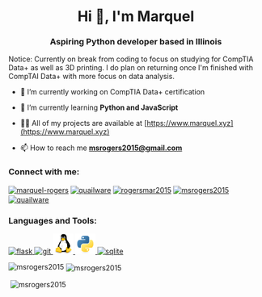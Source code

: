<h1 align="center">Hi 👋, I'm Marquel</h1>
<h3 align="center">Aspiring Python developer based in Illinois</h3>

Notice: Currently on break from coding to focus on studying for CompTIA Data+ as well as 3D printing. I do plan on returning once I'm finished with CompTAI Data+ with more focus on data analysis.

- 🔭 I’m currently working on CompTIA Data+ certification

- 🌱 I’m currently learning **Python and JavaScript**

- 👨‍💻 All of my projects are available at [https://www.marquel.xyz](https://www.marquel.xyz)

- 📫 How to reach me **msrogers2015@gmail.com**

<h3 align="left">Connect with me:</h3>
<p align="left">
<a href="https://linkedin.com/in/marquel-rogers" target="blank"><img align="center" src="https://raw.githubusercontent.com/rahuldkjain/github-profile-readme-generator/master/src/images/icons/Social/linked-in-alt.svg" alt="marquel-rogers" height="30" width="40" /></a>
<a href="https://instagram.com/quailware" target="blank"><img align="center" src="https://raw.githubusercontent.com/rahuldkjain/github-profile-readme-generator/master/src/images/icons/Social/instagram.svg" alt="quailware" height="30" width="40" /></a>
<a href="https://www.hackerrank.com/rogersmar2015" target="blank"><img align="center" src="https://raw.githubusercontent.com/rahuldkjain/github-profile-readme-generator/master/src/images/icons/Social/hackerrank.svg" alt="rogersmar2015" height="30" width="40" /></a>
<a href="https://www.leetcode.com/msrogers2015" target="blank"><img align="center" src="https://raw.githubusercontent.com/rahuldkjain/github-profile-readme-generator/master/src/images/icons/Social/leet-code.svg" alt="msrogers2015" height="30" width="40" /></a>
<a href="https://discord.gg/quailware" target="blank"><img align="center" src="https://raw.githubusercontent.com/rahuldkjain/github-profile-readme-generator/master/src/images/icons/Social/discord.svg" alt="quailware" height="30" width="40" /></a>
</p>

<h3 align="left">Languages and Tools:</h3>
<p align="left"> <a href="https://flask.palletsprojects.com/" target="_blank" rel="noreferrer"> <img src="https://www.vectorlogo.zone/logos/pocoo_flask/pocoo_flask-icon.svg" alt="flask" width="40" height="40"/> </a> <a href="https://git-scm.com/" target="_blank" rel="noreferrer"> <img src="https://www.vectorlogo.zone/logos/git-scm/git-scm-icon.svg" alt="git" width="40" height="40"/> </a> <a href="https://www.linux.org/" target="_blank" rel="noreferrer"> <img src="https://raw.githubusercontent.com/devicons/devicon/master/icons/linux/linux-original.svg" alt="linux" width="40" height="40"/> </a> <a href="https://www.python.org" target="_blank" rel="noreferrer"> <img src="https://raw.githubusercontent.com/devicons/devicon/master/icons/python/python-original.svg" alt="python" width="40" height="40"/> </a> <a href="https://www.sqlite.org/" target="_blank" rel="noreferrer"> <img src="https://www.vectorlogo.zone/logos/sqlite/sqlite-icon.svg" alt="sqlite" width="40" height="40"/> </a> </p>

<p><img align="left" src="https://github-readme-stats.vercel.app/api/top-langs?username=msrogers2015&show_icons=true&theme=dark&locale=en&layout=compact" alt="msrogers2015" /></p>

<p>&nbsp;<img align="center" src="https://github-readme-stats.vercel.app/api?username=msrogers2015&show_icons=true&theme=dark&locale=en" alt="msrogers2015" /></p>

<p>&nbsp;<img align="center" src="https://github-readme-streak-stats.herokuapp.com/?user=msrogers2015&theme=dark" alt="msrogers2015" /></p>

